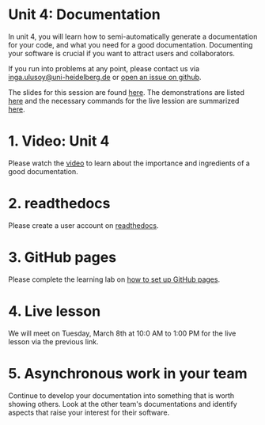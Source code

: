 # Unit 4: Documentation
In unit 4, you will learn how to semi-automatically generate a documentation for your code, and what you need for a good documentation. Documenting your software is crucial if you want to attract users and collaborators.

If you run into problems at any point, please contact us via inga.ulusoy@uni-heidelberg.de or [open an issue on github](https://github.com/ssciwr/sustainable_development_course/issues).

The slides for this session are found [here](./unit4_SSD_SSC.pdf). The demonstrations are listed [here](./DEMONSTRATIONS.md) and the necessary commands for the live lession are summarized [here](./STEPS.md).

# 1. Video: Unit 4
Please watch the [video]() to learn about the importance and ingredients of a good documentation.

# 2. readthedocs
Please create a user account on [readthedocs](https://readthedocs.org/).

# 3. GitHub pages
Please complete the learning lab on [how to set up GitHub pages](https://lab.github.com/githubtraining/github-pages).

# 4. Live lesson
We will meet on Tuesday, March 8th at 10:0 AM to 1:00 PM for the live lesson via the previous link.

# 5. Asynchronous work in your team
Continue to develop your documentation into something that is worth showing others. Look at the other team's documentations and identify aspects that raise your interest for their software.